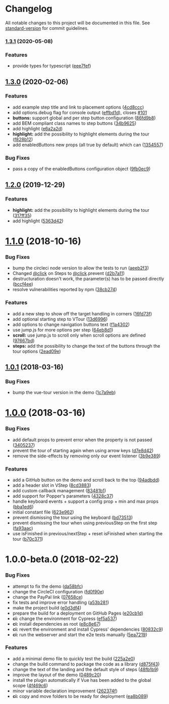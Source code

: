 # Changelog

All notable changes to this project will be documented in this file. See [standard-version](https://github.com/conventional-changelog/standard-version) for commit guidelines.

### [1.3.1](https://github.com/pulsardev/vue-tour/compare/v1.3.0...v1.3.1) (2020-05-08)


### Features

* provide types for typescript ([eee7fef](https://github.com/pulsardev/vue-tour/commit/eee7fef6d7ae549b28a7b640bafdda621814f147))

## [1.3.0](https://github.com/pulsardev/vue-tour/compare/v1.2.0...v1.3.0) (2020-02-06)


### Features

* add example step title and link to placement options ([4cd8ccc](https://github.com/pulsardev/vue-tour/commit/4cd8ccc0794f739cee2ef3d8141ad291ee92faa2))
* add options.debug flag for console output ([effbd1d](https://github.com/pulsardev/vue-tour/commit/effbd1dd18708a610670765bdad2416af9e18d7d)), closes [#101](https://github.com/pulsardev/vue-tour/issues/101)
* **buttons:** support global and per step button configuration ([86fd9b8](https://github.com/pulsardev/vue-tour/commit/86fd9b813fa6416f2c99b45a3f781384361eb162))
* add BEM compliant class names to step buttons ([34b9625](https://github.com/pulsardev/vue-tour/commit/34b96254c501ac0f243d243fd837b4e9eadb261a))
* add highlight ([e6a2a2d](https://github.com/pulsardev/vue-tour/commit/e6a2a2d4da7d146340e22e750efb811a214b8d33))
* **highlight:** add the possibility to highlight elements during the tour ([f828b12](https://github.com/pulsardev/vue-tour/commit/f828b1210257aaf6a39b0151022701c0b1332cac))
* add enabledButtons new props (all true by default) which can ([1354557](https://github.com/pulsardev/vue-tour/commit/13545575e78327e40e20af9fab7fc9889e8061c6))


### Bug Fixes

* pass a copy of the enabledButtons configuration object ([9fb0ec9](https://github.com/pulsardev/vue-tour/commit/9fb0ec92f1176905edf7cca36f18eda0894ffb70))

## [1.2.0](https://github.com/pulsardev/vue-tour/compare/v1.1.0...v1.2.0) (2019-12-29)


### Features

* **highlight:** add the possibility to highlight elements during the tour ([317ff35](https://github.com/pulsardev/vue-tour/commit/317ff359ff2be18a2f8d8ffe3a3c5be93e458175))
* add highlight ([5363d42](https://github.com/pulsardev/vue-tour/commit/5363d42fc6c1b7eca23b8c6e4c33d3108184924f))

<a name="1.1.0"></a>
# [1.1.0](https://github.com/pulsardev/vue-tour/compare/v1.0.1...v1.1.0) (2018-10-16)


### Bug Fixes

* bump the circleci node version to allow the tests to run ([aeeb2f3](https://github.com/pulsardev/vue-tour/commit/aeeb2f3))
* Changed [@click](https://github.com/click) on Steps to [@click](https://github.com/click).prevent ([d2b7a11](https://github.com/pulsardev/vue-tour/commit/d2b7a11))
* destructuration doesn't work, the parameter(s) has to be passed directly ([bccf4ee](https://github.com/pulsardev/vue-tour/commit/bccf4ee))
* resolve vulnerabilities reported by npm ([38cb274](https://github.com/pulsardev/vue-tour/commit/38cb274))


### Features

* add a new step to show off the target handling in corners ([16fd73f](https://github.com/pulsardev/vue-tour/commit/16fd73f))
* add optional starting step to VTour ([13d6996](https://github.com/pulsardev/vue-tour/commit/13d6996))
* add options to change navigation buttons text ([f1a4302](https://github.com/pulsardev/vue-tour/commit/f1a4302))
* use jump.js for more options per step ([64eb8d1](https://github.com/pulsardev/vue-tour/commit/64eb8d1))
* **scroll:** use jump.js to scroll only when scroll options are defined ([97667bd](https://github.com/pulsardev/vue-tour/commit/97667bd))
* **steps:** add the possibility to change the text of the buttons through the tour options ([2ead09e](https://github.com/pulsardev/vue-tour/commit/2ead09e))



<a name="1.0.1"></a>
## [1.0.1](https://github.com/pulsardev/vue-tour/compare/v1.0.0...v1.0.1) (2018-03-16)


### Bug Fixes

* bump the vue-tour version in the demo ([1c7a9eb](https://github.com/pulsardev/vue-tour/commit/1c7a9eb))



<a name="1.0.0"></a>
# [1.0.0](https://github.com/pulsardev/vue-tour/compare/v1.0.0-beta.0...v1.0.0) (2018-03-16)


### Bug Fixes

* add default props to prevent error when the property is not passed ([3405237](https://github.com/pulsardev/vue-tour/commit/3405237))
* prevent the tour of starting again when using arrow keys ([d7e8d42](https://github.com/pulsardev/vue-tour/commit/d7e8d42))
* remove the side-effects by removing only our event listener ([3b9e389](https://github.com/pulsardev/vue-tour/commit/3b9e389))


### Features

* add a GitHub button on the demo and scroll back to the top ([94adbdd](https://github.com/pulsardev/vue-tour/commit/94adbdd))
* add a header slot in VStep ([8cd3883](https://github.com/pulsardev/vue-tour/commit/8cd3883))
* add custom callback management ([83481b1](https://github.com/pulsardev/vue-tour/commit/83481b1))
* add support for Popper's parameters ([4328c37](https://github.com/pulsardev/vue-tour/commit/4328c37))
* handle keyboard events + support a config prop + min and max props ([bba1ed6](https://github.com/pulsardev/vue-tour/commit/bba1ed6))
* initial constant file ([623e962](https://github.com/pulsardev/vue-tour/commit/623e962))
* prevent dismissing the tour using the keyboard ([bd73513](https://github.com/pulsardev/vue-tour/commit/bd73513))
* prevent dismissing the tour when using previousStep on the first step ([fa93aac](https://github.com/pulsardev/vue-tour/commit/fa93aac))
* use isFinished in previous/nextStep + reset isFinished when starting the tour ([b70c371](https://github.com/pulsardev/vue-tour/commit/b70c371))



<a name="1.0.0-beta.0"></a>
# 1.0.0-beta.0 (2018-02-22)


### Bug Fixes

* attempt to fix the demo ([da58bfc](https://github.com/pulsardev/vue-tour/commit/da58bfc))
* change the CircleCI configuration ([fd0f90e](https://github.com/pulsardev/vue-tour/commit/fd0f90e))
* change the PayPal link ([07658ce](https://github.com/pulsardev/vue-tour/commit/07658ce))
* fix tests and improve error handling ([a53b281](https://github.com/pulsardev/vue-tour/commit/a53b281))
* make the project build ([e0d3df4](https://github.com/pulsardev/vue-tour/commit/e0d3df4))
* prepare the build for a deployment on GitHub Pages ([e20cb1d](https://github.com/pulsardev/vue-tour/commit/e20cb1d))
* **ci:** change the environment for Cypress ([ef5a537](https://github.com/pulsardev/vue-tour/commit/ef5a537))
* **ci:** install dependencies as root ([e8c8e67](https://github.com/pulsardev/vue-tour/commit/e8c8e67))
* **ci:** revert the environment and install Cypress' dependencies ([80832c9](https://github.com/pulsardev/vue-tour/commit/80832c9))
* **ci:** run the webserver and start the e2e tests manually ([5ea7219](https://github.com/pulsardev/vue-tour/commit/5ea7219))


### Features

* add a minimal demo file to quickly test the build ([225a2e0](https://github.com/pulsardev/vue-tour/commit/225a2e0))
* change the build command to package the code as a library ([d875f43](https://github.com/pulsardev/vue-tour/commit/d875f43))
* change the text of the landing and the default style of steps ([48fb1b9](https://github.com/pulsardev/vue-tour/commit/48fb1b9))
* improve the layout of the demo ([0489c20](https://github.com/pulsardev/vue-tour/commit/0489c20))
* install the plugin automatically if Vue has been added to the global scope ([4f469c6](https://github.com/pulsardev/vue-tour/commit/4f469c6))
* minor variable declaration improvement ([262374f](https://github.com/pulsardev/vue-tour/commit/262374f))
* **ci:** copy and move folders to be ready for deployment ([ea8b089](https://github.com/pulsardev/vue-tour/commit/ea8b089))
